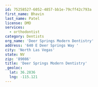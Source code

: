 ```yaml
---
id: 75258527-6052-4857-bb1e-79cff42c793a
first_name: Bhavin
last_name: Patel
license: DMD
services:
  - orthodontist
category: Dentists
org_name: 'Deer Springs Modern Dentistry'
address: '640 E Deer Springs Way '
city: 'North Las Vegas'
state: NV
zip: '89086'
title: 'Deer Springs Modern Dentistry'
_geoloc:
  lat: 36.2836
  lng: -115.121
---
```

